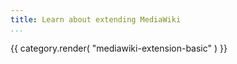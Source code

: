 ```yaml
---
title: Learn about extending MediaWiki
...
```

{{ category.render( "mediawiki-extension-basic" ) }}
